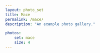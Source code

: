 ```yaml
---
layout: photo_set
title: Mace
permalink: /mace/
description: "An example photo gallery."

photos:
    set: mace
    size: 4
---
```

